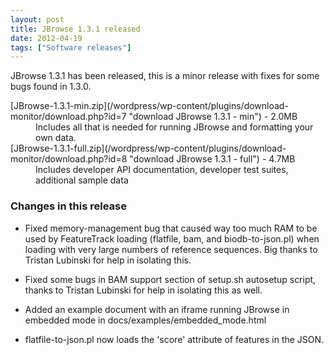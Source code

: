 ```yaml
---
layout: post
title: JBrowse 1.3.1 released
date: 2012-04-19
tags: ["Software releases"]
---
```


JBrowse 1.3.1 has been released, this is a minor release with fixes for some bugs found in 1.3.0.

<dl><dt>[JBrowse-1.3.1-min.zip](/wordpress/wp-content/plugins/download-monitor/download.php?id=7 "download JBrowse 1.3.1 - min") - 2.0MB</dt><dd>Includes all that is needed for running JBrowse and formatting your own data.</dd><dt>[JBrowse-1.3.1-full.zip](/wordpress/wp-content/plugins/download-monitor/download.php?id=8 "download JBrowse 1.3.1 - full") - 4.7MB</dt><dd>Includes developer API documentation, developer test suites, additional sample data</dd></dl>

### **Changes in this release**

* Fixed memory-management bug that caused way too much RAM to be used
by FeatureTrack loading (flatfile, bam, and biodb-to-json.pl) when
loading with very large numbers of reference sequences. Big thanks
to Tristan Lubinski for help in isolating this.

* Fixed some bugs in BAM support section of setup.sh autosetup
script, thanks to Tristan Lubinski for help in isolating this as
well.

* Added an example document with an iframe running JBrowse in
embedded mode in docs/examples/embedded_mode.html

* flatfile-to-json.pl now loads the 'score' attribute of features in the
JSON.